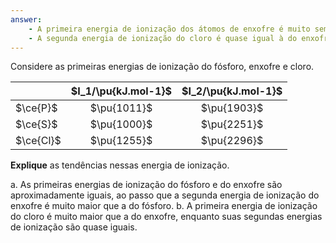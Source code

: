 ```yaml
---
answer:
    - A primeira energia de ionização dos átomos de enxofre é muito semelhante à do fósforo devido às repulsões mais intensas no enxofre, o que faz com que a energia dos elétrons mais externos seja maior do que o valor esperado. Uma vez que o primeiro elétron é removido, os elétrons se mantêm mais fixos devido ao menor tamanho do cátion do enxofre, o que se reflete na segunda energia de ionização muito maior desse elemento.
    - A segunda energia de ionização do cloro é quase igual à do enxofre porque, apesar desse possuir maior carga nuclear efetiva, o elétron retirado ocupa um orbital preenchido e, por isso, sofre maior repulsão.
---
```


Considere as primeiras energias de ionização do fósforo, enxofre e cloro.

|           | $I_1/\pu{kJ.mol-1}$ | $I_2/\pu{kJ.mol-1}$ |
| :-------- | :-----------------: | :-----------------: |
| $\ce{P}$  |     $\pu{1011}$     |     $\pu{1903}$     |
| $\ce{S}$  |     $\pu{1000}$     |     $\pu{2251}$     |
| $\ce{Cl}$ |     $\pu{1255}$     |     $\pu{2296}$     |

**Explique** as tendências nessas energia de ionização.

a. As primeiras energias de ionização do fósforo e do enxofre são aproximadamente iguais, ao passo que a segunda energia de ionização do enxofre é muito maior que a do fósforo.
b. A primeira energia de ionização do cloro é muito maior que a do enxofre, enquanto suas segundas energias de ionização são quase iguais.

